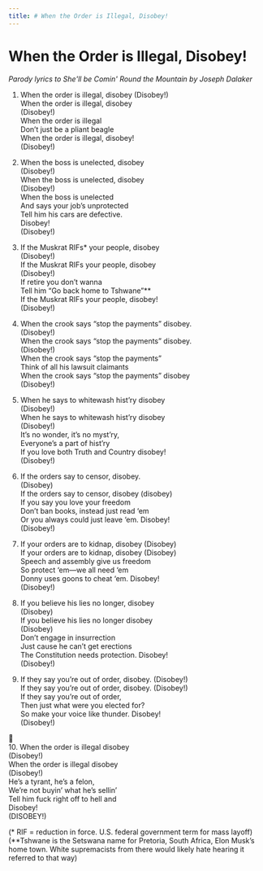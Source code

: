 ```yaml
---
title: # When the Order is Illegal, Disobey!
---
```



# When the Order is Illegal, Disobey!
_Parody lyrics to She'll be Comin' Round the Mountain by Joseph Dalaker_
  
1.  When the order is illegal, disobey (Disobey!)  
When the order is illegal, disobey   
(Disobey!)  
When the order is illegal  
Don’t just be a pliant beagle  
When the order is illegal, disobey!  
(Disobey!)  
   
2.  When the boss is unelected, disobey  
(Disobey!)  
When the boss is unelected, disobey   
(Disobey!)  
When the boss is unelected   
And says your job’s unprotected  
Tell him his cars are defective.  
Disobey!  
(Disobey!)  
   
3.  If the Muskrat RIFs* your people, disobey  
(Disobey!)  
If the Muskrat RIFs your people, disobey  
(Disobey!)  
If retire you don’t wanna  
Tell him “Go back home to Tshwane”**  
If the Muskrat RIFs your people, disobey!  
(Disobey!)  
   
4.  When the crook says “stop the payments” disobey.  
(Disobey!)  
When the crook says “stop the payments” disobey.  
(Disobey!)  
When the crook says “stop the payments”  
Think of all his lawsuit claimants  
When the crook says “stop the payments” disobey  
(Disobey!)  
   
5.  When he says to whitewash hist’ry disobey   
(Disobey!)  
When he says to whitewash hist’ry disobey  
(Disobey!)  
It’s no wonder, it’s no myst’ry,  
Everyone’s a part of hist’ry  
If you love both Truth and Country disobey!   
(Disobey!)  
   
6.  If the orders say to censor, disobey.  
(Disobey)  
If the orders say to censor, disobey (disobey)  
If you say you love your freedom  
Don’t ban books, instead just read ‘em  
Or you always could just leave ‘em. Disobey!  
(Disobey!)  
   
7.  If your orders are to kidnap, disobey (Disobey)  
If your orders are to kidnap, disobey (Disobey)  
Speech and assembly give us freedom  
So protect ‘em—we all need ‘em  
Donny uses goons to cheat ‘em. Disobey!  
(Disobey!)  
   
8.  If you believe his lies no longer, disobey  
(Disobey)  
If you believe his lies no longer disobey  
(Disobey)   
Don’t engage in insurrection  
Just cause he can’t get erections  
The Constitution needs protection. Disobey!  
(Disobey!)  
   
9.  If they say you’re out of order, disobey.  (Disobey!)  
If they say you’re out of order, disobey.  (Disobey!)  
If they say you’re out of order,  
Then just what were you elected for?   
So make your voice like thunder. Disobey!  
(Disobey!)  
   
🎵  
10.  When the order is illegal disobey  
(Disobey!)  
When the order is illegal disobey  
(Disobey!)  
He’s a tyrant, he’s a felon,  
We’re not buyin’ what he’s sellin’  
Tell him fuck right off to hell and  
Disobey!  
(DISOBEY!)  
   
(* RIF = reduction in force.  U.S. federal government term for mass layoff)  
(**Tshwane is the Setswana name for Pretoria, South Africa, Elon Musk’s home town.  White supremacists from there would likely hate hearing it referred to that way)  
